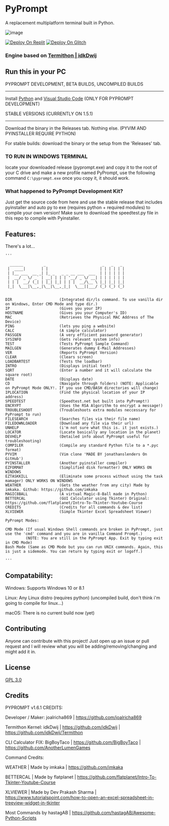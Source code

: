 # PyPrompt 

A replacement multiplatform terminal built in Python.

![image](https://user-images.githubusercontent.com/83835381/199865215-57306158-4444-48c8-856b-1f2095dc4c05.png)


<a href="https://replit.com/github/joalricha869/PyPrompt"><img src="https://raw.githubusercontent.com/BinBashBanana/deploy-buttons/master/buttons/remade/replit.svg" alt="Deploy On Replit"></a>
<a href="https://glitch.com/edit/#!/import/github/joalricha869/PyPrompt"><img src="https://raw.githubusercontent.com/BinBashBanana/deploy-buttons/master/buttons/remade/glitch.svg" alt="Deploy On Glitch"></a>

### Engine based on [Termithon | idkDwij](https://github.com/IdkDwij/Termithon)

## Run this in your PC

PYPROMPT DEVELOPMENT, BETA BUILDS, UNCOMPILED BUILDS

_________________________________________________________

Install [Python](https://python.org) and [Visual Studio Code](https://code.visualstudio.com) (ONLY FOR PYPROMPT DEVELOPMENT)

STABLE VERSIONS (CURRENTLY ON 1.5.1)

_________________________________________________________

Download the binary in the Releases tab. Nothing else. (PYVIM AND PYINSTALLER REQUIRE PYTHON)


For stable builds: download the binary or the setup from the 'Releases' tab.

### TO RUN IN WINDOWS TERMINAL

locate your downloaded release (pyprompt.exe) and copy it to the root of your C drive and make a new profile named PyPrompt, use the following command ```C:\pyprompt.exe``` once you copy it, it should work.

### What happened to PyPrompt Development Kit?

Just get the source code from here and use the stable release that includes pyinstaller and auto py to exe (requires python + required modules) to compile your own version! Make sure to download the speedtest.py file in this repo to compile with Pyinstaller.


## Features:

There's a lot...

```
'''

  ______         _                         _   _   _ 
 |  ____|       | |                       | | | | | |
 | |__ ___  __ _| |_ _   _ _ __ ___  ___  | | | | | |
 |  __/ _ \/ _` | __| | | | '__/ _ \/ __| | | | | | |
 | | |  __/ (_| | |_| |_| | | |  __/\__ \ |_| |_| |_|
 |_|  \___|\__,_|\__|\__,_|_|  \___||___/ (_) (_) (_)
                                                             

DIR                     (Integrated dir/ls command. To use vanilla dir on Windows, Enter CMD Mode and type dir.)
IP                      (Gives you your IP)
HOSTNAME                (Gives you your Computer's ID)
MAC                     (Retrieves the Physical MAC Address of The Device)
PING                    (lets you ping a website)
CALC                    (A simple calculator)
PASSGEN                 (A very efficient password generator)
SYSINFO                 (Gets relevant system info)
TEST                    (Tests PyPrompt Sample Command)
MAILGEN                 (Generates dummy E-Mail Addresses)
VER                     (Reports PyPrompt Version)
CLEAR                   (Clears screen)
LOADBARTEST             (Tests the loadbar)
INTRO                   (Displays initial text)
SQRT                    (Enter a number and it will calculate the square root)
DATE                    (Displays date)
CD                      (Navigate through folders) (NOTE: Applicable on PyPrompt Mode ONLY!. If you use CMD/BASH directories will change)
IPLOCATION              (Find the physical location of your IP address)
SPEEDTEST               (Speedtest.net but built into PyPrompt!)
ENCRYPT                 (Uses the RSA Algorithm to encrypt a message!)
TROUBLESHOOT            (Troubleshoots extra modules neccessary for PyPrompt to run)
FILESEARCH              (Searches files via their file name)
FILEDOWNLOADER          (Download any file via their url)
UNHELP                  (i'm not sure what this is. it just exists.)
LOCATOR                 (Locate basically any location in the planet)
DEVHELP                 (Detailed info about PyPrompt useful for troubleshooting)
COMPILER                (Compile any standard Python file to a *.pyc format)
PYVIM                   (Vim clone 'MADE BY jonathanslenders On GitHub')
PYINSTALLER             (Another pyinstaller compiler)
EZFORMAT                (Simplified disk formatter) ONLY WORKS ON WINDOWS
EZTASKKILL              (Eliminate some process without using the task mamager) ONLY WORKS ON WINDOWS
WEATHER                 (Gets the weather from any city) Made by imkaka. Github: https://github.com/imkaka
MAGIC8BALL              (A virtual Magic-8-Ball made in Python)
BETTERCAL               (GUI Calculator using Tkinter) Original: https://github.com/flatplanet/Intro-To-Tkinter-Youtube-Course
CREDITS                 (Credits for all commands & dev list)
XLVIEWER                (Simple Tkinter Excel Spreadsheet Viewer)

PyPrompt Modes:

CMD Mode (If usual Windows Shell commands are broken in PyPrompt, just use the 'cmd' command and you are in vanilla Command Prompt.)
         (NOTE: You are still in the PyPrompt App. Exit by typing exit in CMD Mode)
Bash Mode (Same as CMD Mode but you can run UNIX commands. Again, this is just a sidemode. You can return by typing exit or logoff.)

'''
```

## Compatability:

Windows: Supports Windows 10 or 8.1

Linux: Any Linux distro (requires python) (uncompiled build, don't think i'm going to compile for linux...)

macOS: There is no current build now (yet)

## Contributing
Anyone can contribute with this project! Just open up an issue or pull request and I will review what you will be adding/removing/changing and might add it in. 


## License
[GPL 3.0](https://www.gnu.org/licenses/gpl-3.0.en.html)


## Credits

PYPROMPT v1.6.1 CREDITS:

Developer / Maker: joalricha869 | https://github.com/joalricha869

Termithon Kernel: idkDwij | https://github.com/idkDwij | https://github.com/idkDwij/Termithon

CLI Calculator FIX: BigBoyTaco | https://github.com/BigBoyTaco | https://github.com/AnotherLumenGames

Command Credits:

WEATHER        |        Made by imkaka                | https://github.com/imkaka

BETTERCAL      |        Made by flatplanet            | https://github.com/flatplanet/Intro-To-Tkinter-Youtube-Course

XLVIEWER       |        Made by Dev Prakash Sharma    | https://www.tutorialspoint.com/how-to-open-an-excel-spreadsheet-in-treeview-widget-in-tkinter

Most Commands by hastagAB | https://github.com/hastagAB/Awesome-Python-Scripts
